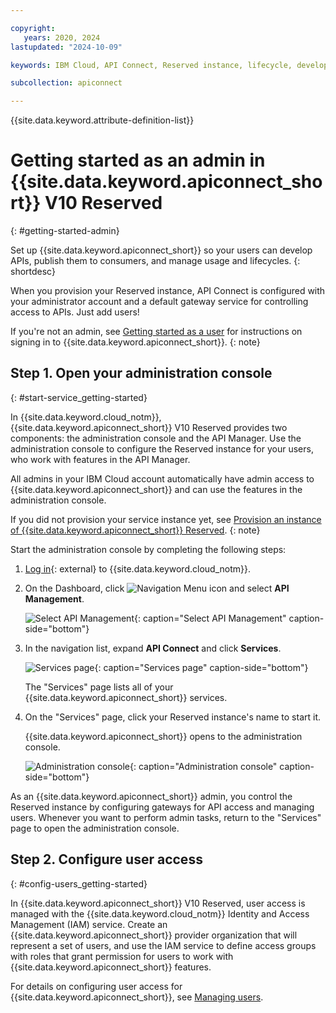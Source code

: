 ```yaml
---

copyright:
   years: 2020, 2024
lastupdated: "2024-10-09"

keywords: IBM Cloud, API Connect, Reserved instance, lifecycle, develop, create, manage, API

subcollection: apiconnect

---
```


{{site.data.keyword.attribute-definition-list}}

# Getting started as an admin in {{site.data.keyword.apiconnect_short}} V10 Reserved
{: #getting-started-admin}

Set up {{site.data.keyword.apiconnect_short}} so your users can develop APIs, publish them to consumers, and manage usage and lifecycles.
{: shortdesc}

When you provision your Reserved instance, API Connect is configured with your administrator account and a default gateway service for controlling access to APIs. Just add users!

If you're not an admin, see [Getting started as a user](/docs/apiconnect?topic=apiconnect-getting-started) for instructions on signing in to {{site.data.keyword.apiconnect_short}}.
{: note}

## Step 1. Open your administration console
{: #start-service_getting-started}

In {{site.data.keyword.cloud_notm}}, {{site.data.keyword.apiconnect_short}} V10 Reserved provides two components: the administration console and the API Manager. Use the administration console to configure the Reserved instance for your users, who work with features in the API Manager.

All admins in your IBM Cloud account automatically have admin access to {{site.data.keyword.apiconnect_short}} and can use the features in the administration console.

If you did not provision your service instance yet, see [Provision an instance of {{site.data.keyword.apiconnect_short}} Reserved](/docs/apiconnect?topic=apiconnect-ri-provision).
{: note}

Start the administration console by completing the following steps:

1. [Log in](https://cloud.ibm.com/login/){: external} to {{site.data.keyword.cloud_notm}}.
  
2. On the Dashboard, click ![Navigation Menu icon](../icons/icon_hamburger.svg "Menu") and select **API Management**.

   ![Select API Management](images/select_api_mgt.png){: caption="Select API Management" caption-side="bottom"}

3. In the navigation list, expand **API Connect** and click **Services**.

   ![Services page](images/ri_select_service.png){: caption="Services page" caption-side="bottom"}

   The "Services" page lists all of your {{site.data.keyword.apiconnect_short}} services.

4. On the "Services" page, click your Reserved instance's name to start it.

   {{site.data.keyword.apiconnect_short}} opens to the administration console.

   ![Administration console](images/ri_admin_home.png){: caption="Administration console" caption-side="bottom"}

As an {{site.data.keyword.apiconnect_short}} admin, you control the Reserved instance by configuring gateways for API access and managing users. Whenever you want to perform admin tasks, return to the "Services" page to open the administration console.

## Step 2. Configure user access
{: #config-users_getting-started}

In {{site.data.keyword.apiconnect_short}} V10 Reserved, user access is managed with the {{site.data.keyword.cloud_notm}} Identity and Access Management (IAM) service. Create an {{site.data.keyword.apiconnect_short}} provider organization that will represent a set of users, and use the IAM service to define access groups with roles that grant permission for users to work with {{site.data.keyword.apiconnect_short}} features.

For details on configuring user access for {{site.data.keyword.apiconnect_short}}, see [Managing users](/docs/apiconnect?topic=apiconnect-ri-mng-users).
